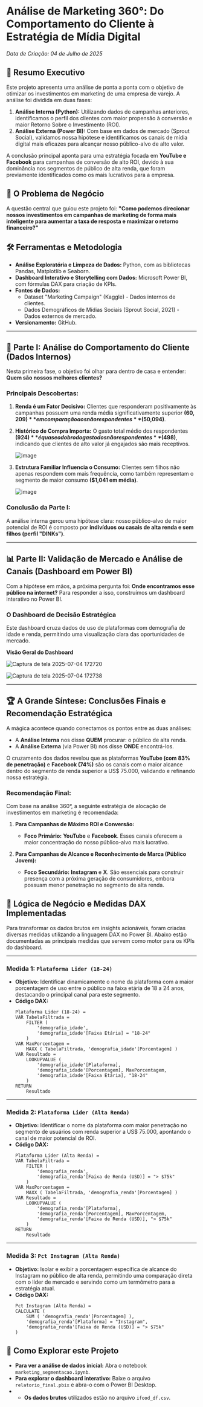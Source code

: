 # Análise de Marketing 360°: Do Comportamento do Cliente à Estratégia de Mídia Digital

*Data de Criação: 04 de Julho de 2025*

## 📜 Resumo Executivo

Este projeto apresenta uma análise de ponta a ponta com o objetivo de otimizar os investimentos em marketing de uma empresa de varejo. A análise foi dividida em duas fases:
1.  **Análise Interna (Python):** Utilizando dados de campanhas anteriores, identificamos o perfil dos clientes com maior propensão à conversão e maior Retorno Sobre o Investimento (ROI).
2.  **Análise Externa (Power BI):** Com base em dados de mercado (Sprout Social), validamos nossa hipótese e identificamos os canais de mídia digital mais eficazes para alcançar nosso público-alvo de alto valor.

A conclusão principal aponta para uma estratégia focada em **YouTube e Facebook** para campanhas de conversão de alto ROI, devido à sua dominância nos segmentos de público de alta renda, que foram previamente identificados como os mais lucrativos para a empresa.

## 🎯 O Problema de Negócio

A questão central que guiou este projeto foi: **"Como podemos direcionar nossos investimentos em campanhas de marketing de forma mais inteligente para aumentar a taxa de resposta e maximizar o retorno financeiro?"**

## 🛠️ Ferramentas e Metodologia

* **Análise Exploratória e Limpeza de Dados:** Python, com as bibliotecas Pandas, Matplotlib e Seaborn.
* **Dashboard Interativo e Storytelling com Dados:** Microsoft Power BI, com fórmulas DAX para criação de KPIs.
* **Fontes de Dados:**
    * Dataset "Marketing Campaign" (Kaggle) - Dados internos de clientes.
    * Dados Demográficos de Mídias Sociais (Sprout Social, 2021) - Dados externos de mercado.
* **Versionamento:** GitHub.

---

## 🔬 Parte I: Análise do Comportamento do Cliente (Dados Internos)

Nesta primeira fase, o objetivo foi olhar para dentro de casa e entender: **Quem são nossos melhores clientes?**

### Principais Descobertas:

1.  **Renda é um Fator Decisivo:** Clientes que responderam positivamente às campanhas possuem uma renda média significativamente superior **($60,209)** em comparação aos não respondentes **($50,094)**.

2.  **Histórico de Compra Importa:** O gasto total médio dos respondentes **($924)** é quase o dobro do gasto dos não respondentes **($498)**, indicando que clientes de alto valor já engajados são mais receptivos.

    ![image](https://github.com/user-attachments/assets/de1b7e05-037a-4209-881e-acaa50f39a36)


3.  **Estrutura Familiar Influencia o Consumo:** Clientes sem filhos não apenas respondem com mais frequência, como também representam o segmento de maior consumo **($1,041 em média)**.

    ![image](https://github.com/user-attachments/assets/95856b04-d447-47cf-bc81-ea3b680d5014)


### Conclusão da Parte I:

A análise interna gerou uma hipótese clara: nosso público-alvo de maior potencial de ROI é composto por **indivíduos ou casais de alta renda e sem filhos (perfil "DINKs")**.

---

## 📊 Parte II: Validação de Mercado e Análise de Canais (Dashboard em Power BI)

Com a hipótese em mãos, a próxima pergunta foi: **Onde encontramos esse público na internet?** Para responder a isso, construímos um dashboard interativo no Power BI.

### O Dashboard de Decisão Estratégica

Este dashboard cruza dados de uso de plataformas com demografia de idade e renda, permitindo uma visualização clara das oportunidades de mercado.


**Visão Geral do Dashboard**

![Captura de tela 2025-07-04 172720](https://github.com/user-attachments/assets/8b9d5570-fb82-4ad1-b169-07a23c2b4afa)


![Captura de tela 2025-07-04 172738](https://github.com/user-attachments/assets/d2b22730-a5b7-4e9d-910c-61c181df8ad2)




---

## 🏆 A Grande Síntese: Conclusões Finais e Recomendação Estratégica

A mágica acontece quando conectamos os pontos entre as duas análises:

* A **Análise Interna** nos disse **QUEM** procurar: o público de alta renda.
* A **Análise Externa** (via Power BI) nos disse **ONDE** encontrá-los.

O cruzamento dos dados revelou que as plataformas **YouTube (com 83% de penetração)** e **Facebook (74%)** são os canais com o maior alcance dentro do segmento de renda superior a US$ 75.000, validando e refinando nossa estratégia.

### Recomendação Final:

Com base na análise 360°, a seguinte estratégia de alocação de investimentos em marketing é recomendada:

1.  **Para Campanhas de Máximo ROI e Conversão:**
    * **Foco Primário:** **YouTube** e **Facebook**. Esses canais oferecem a maior concentração do nosso público-alvo mais lucrativo.

2.  **Para Campanhas de Alcance e Reconhecimento de Marca (Público Jovem):**
    * **Foco Secundário:** **Instagram** e **X**. São essenciais para construir presença com a próxima geração de consumidores, embora possuam menor penetração no segmento de alta renda.
  

## 🧠 Lógica de Negócio e Medidas DAX Implementadas

Para transformar os dados brutos em insights acionáveis, foram criadas diversas medidas utilizando a linguagem DAX no Power BI. Abaixo estão documentadas as principais medidas que servem como motor para os KPIs do dashboard.

---

### Medida 1: `Plataforma Lider (18-24)`

* **Objetivo:** Identificar dinamicamente o nome da plataforma com a maior porcentagem de uso entre o público na faixa etária de 18 a 24 anos, destacando o principal canal para este segmento.
* **Código DAX:**
    ```dax
    Plataforma Lider (18-24) =
    VAR TabelaFiltrada =
        FILTER (
            'demografia_idade',
            'demografia_idade'[Faixa Etária] = "18-24"
        )
    VAR MaxPorcentagem =
        MAXX ( TabelaFiltrada, 'demografia_idade'[Porcentagem] )
    VAR Resultado =
        LOOKUPVALUE (
            'demografia_idade'[Plataforma],
            'demografia_idade'[Porcentagem], MaxPorcentagem,
            'demografia_idade'[Faixa Etária], "18-24"
        )
    RETURN
        Resultado
    ```

---

### Medida 2: `Plataforma Lider (Alta Renda)`

* **Objetivo:** Identificar o nome da plataforma com maior penetração no segmento de usuários com renda superior a US$ 75.000, apontando o canal de maior potencial de ROI.
* **Código DAX:**
    ```dax
    Plataforma Lider (Alta Renda) =
    VAR TabelaFiltrada =
        FILTER (
            'demografia_renda',
            'demografia_renda'[Faixa de Renda (USD)] = "> $75k"
        )
    VAR MaxPorcentagem =
        MAXX ( TabelaFiltrada, 'demografia_renda'[Porcentagem] )
    VAR Resultado =
        LOOKUPVALUE (
            'demografia_renda'[Plataforma],
            'demografia_renda'[Porcentagem], MaxPorcentagem,
            'demografia_renda'[Faixa de Renda (USD)], "> $75k"
        )
    RETURN
        Resultado
    ```

---

### Medida 3: `Pct Instagram (Alta Renda)`

* **Objetivo:** Isolar e exibir a porcentagem específica de alcance do Instagram no público de alta renda, permitindo uma comparação direta com o líder de mercado e servindo como um termômetro para a estratégia atual.
* **Código DAX:**
    ```dax
    Pct Instagram (Alta Renda) =
    CALCULATE (
        SUM ( 'demografia_renda'[Porcentagem] ),
        'demografia_renda'[Plataforma] = "Instagram",
        'demografia_renda'[Faixa de Renda (USD)] = "> $75k"
    )
    ```

## 🚀 Como Explorar este Projeto

* **Para ver a análise de dados inicial:** Abra o notebook `marketing_segmentacao.ipynb`.
* **Para explorar o dashboard interativo:** Baixe o arquivo `relatorio_final.pbix` e abra-o com o Power BI Desktop.
* * **Os dados brutos** utilizados estão no arquivo `ifood_df.csv`.

